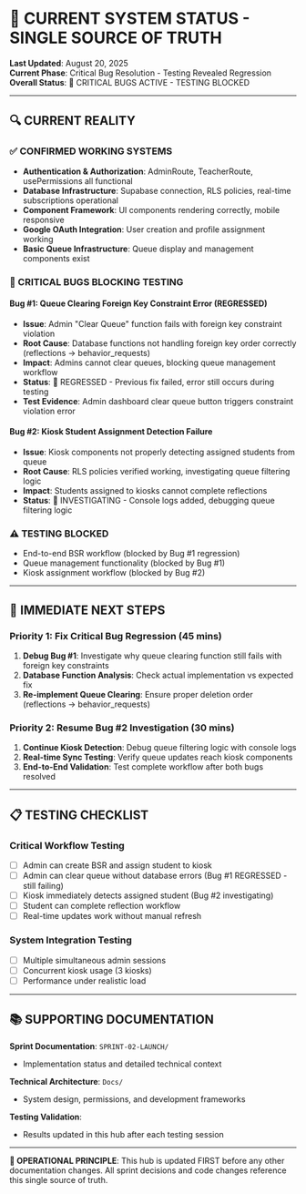 # 🎯 CURRENT SYSTEM STATUS - SINGLE SOURCE OF TRUTH

**Last Updated**: August 20, 2025  
**Current Phase**: Critical Bug Resolution - Testing Revealed Regression  
**Overall Status**: 🔴 CRITICAL BUGS ACTIVE - TESTING BLOCKED

---

## 🔍 CURRENT REALITY

### ✅ CONFIRMED WORKING SYSTEMS
- **Authentication & Authorization**: AdminRoute, TeacherRoute, usePermissions all functional
- **Database Infrastructure**: Supabase connection, RLS policies, real-time subscriptions operational
- **Component Framework**: UI components rendering correctly, mobile responsive
- **Google OAuth Integration**: User creation and profile assignment working
- **Basic Queue Infrastructure**: Queue display and management components exist

### 🔴 CRITICAL BUGS BLOCKING TESTING

#### Bug #1: Queue Clearing Foreign Key Constraint Error (REGRESSED)
- **Issue**: Admin "Clear Queue" function fails with foreign key constraint violation
- **Root Cause**: Database functions not handling foreign key order correctly (reflections → behavior_requests)
- **Impact**: Admins cannot clear queues, blocking queue management workflow  
- **Status**: 🔴 REGRESSED - Previous fix failed, error still occurs during testing
- **Test Evidence**: Admin dashboard clear queue button triggers constraint violation error

#### Bug #2: Kiosk Student Assignment Detection Failure  
- **Issue**: Kiosk components not properly detecting assigned students from queue
- **Root Cause**: RLS policies verified working, investigating queue filtering logic
- **Impact**: Students assigned to kiosks cannot complete reflections
- **Status**: 🔄 INVESTIGATING - Console logs added, debugging queue filtering logic

### ⚠️ TESTING BLOCKED
- End-to-end BSR workflow (blocked by Bug #1 regression)
- Queue management functionality (blocked by Bug #1)  
- Kiosk assignment workflow (blocked by Bug #2)

---

## 🎯 IMMEDIATE NEXT STEPS

### Priority 1: Fix Critical Bug Regression (45 mins)
1. **Debug Bug #1**: Investigate why queue clearing function still fails with foreign key constraints
2. **Database Function Analysis**: Check actual implementation vs expected fix
3. **Re-implement Queue Clearing**: Ensure proper deletion order (reflections → behavior_requests)

### Priority 2: Resume Bug #2 Investigation (30 mins)
1. **Continue Kiosk Detection**: Debug queue filtering logic with console logs  
2. **Real-time Sync Testing**: Verify queue updates reach kiosk components
3. **End-to-End Validation**: Test complete workflow after both bugs resolved

---

## 📋 TESTING CHECKLIST

### Critical Workflow Testing
- [ ] Admin can create BSR and assign student to kiosk
- [ ] Admin can clear queue without database errors (Bug #1 REGRESSED - still failing)
- [ ] Kiosk immediately detects assigned student (Bug #2 investigating)
- [ ] Student can complete reflection workflow
- [ ] Real-time updates work without manual refresh

### System Integration Testing
- [ ] Multiple simultaneous admin sessions
- [ ] Concurrent kiosk usage (3 kiosks)
- [ ] Performance under realistic load

---

## 📚 SUPPORTING DOCUMENTATION

**Sprint Documentation**: `SPRINT-02-LAUNCH/`
- Implementation status and detailed technical context

**Technical Architecture**: `Docs/`  
- System design, permissions, and development frameworks

**Testing Validation**: 
- Results updated in this hub after each testing session

---

**🎯 OPERATIONAL PRINCIPLE**: This hub is updated FIRST before any other documentation changes. All sprint decisions and code changes reference this single source of truth.